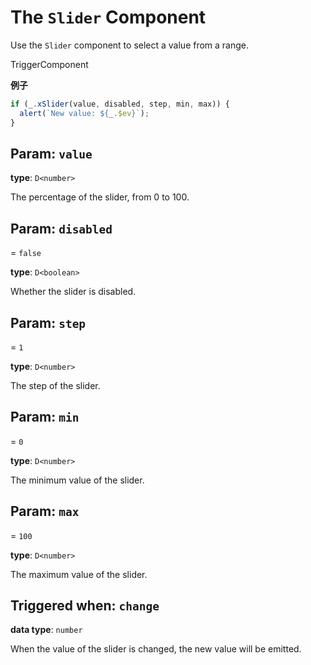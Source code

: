 <script setup>
import Kind from "./helpers/kind.vue";
import Optional from "./helpers/optional.vue";
</script>

# The `Slider` Component

Use the `Slider` component to select a value from a range.

<Kind>TriggerComponent</Kind>

**例子**

```ts
if (_.xSlider(value, disabled, step, min, max)) {
  alert(`New value: ${_.$ev}`);
}
```

## Param: `value`

**type**: `D<number>`

The percentage of the slider, from 0 to 100.

## Param: `disabled`

<Optional/> = `false`

**type**: `D<boolean>`

Whether the slider is disabled.

## Param: `step`

<Optional/> = `1`

**type**: `D<number>`

The step of the slider.

## Param: `min`

<Optional/> = `0`

**type**: `D<number>`

The minimum value of the slider.

## Param: `max`

<Optional/> = `100`

**type**: `D<number>`

The maximum value of the slider.

## Triggered when: `change`

**data type**: `number`

When the value of the slider is changed, the new value will be emitted.
